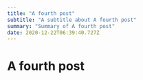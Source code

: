 ```yaml
---
title: "A fourth post"
subtitle: "A subtitle about A fourth post"
summary: "Summary of A fourth post"
date: 2020-12-22T06:39:40.727Z
---
```


# A fourth post


